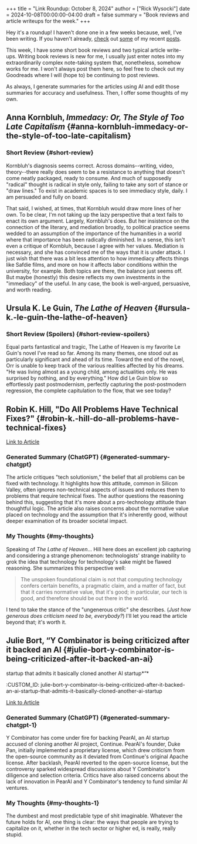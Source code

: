 +++
title = "Link Roundup: October 8, 2024"
author = ["Rick Wysocki"]
date = 2024-10-08T00:00:00-04:00
draft = false
summary = "Book reviews and article writeups for the week."
+++

Hey it's a roundup! I haven't done one in a few weeks because, well,
I've been writing. If you haven't already,
[check](/posts/2024/09/i-dont-know-what-to-do-about-ai-and-neither-do-you)
out [some](/posts/2024/09/cannon-shot-epistemology) of my recent
[posts](/posts/2024/09/the-ignorant-schoolmaster-five-lessons-in-intellectual-emancipation-a-review).

This week, I have some short book reviews and two typical article
write-ups. Writing book reviews is new for me, I usually just enter
notes into my extraordinarily complex note-taking system that,
nonetheless, somehow works for me. I won't always post them here, so
feel free to check out my Goodreads where I will (hope to) be continuing
to post reviews.

As always, I generate summaries for the articles using AI and edit those
summaries for accuracy and usefulness. Then, I offer some thoughts of my
own.


## Anna Kornbluh, _Immedacy: Or, The Style of Too Late Capitalism_ {#anna-kornbluh-immedacy-or-the-style-of-too-late-capitalism}


### Short Review {#short-review}

Kornbluh's diagnosis seems correct. Across domains--writing, video,
theory--there really does seem to be a resistance to anything that
doesn't come neatly packaged, ready to consume. And much of supposedly
"radical" thought is radical in style only, failing to take any sort of
stance or "draw lines." To exist in academic spaces is to see immediacy
style, daily. I am persuaded and fully on board.

That said, I wished, at times, that Kornbluh would draw more lines of
her own. To be clear, I'm not taking up the lazy perspective that a text
fails to enact its own argument. Largely, Kornbluh's does. But her
insistence on the connection of the literary, and mediation broadly, to
political practice seems wedded to an assumption of the importance of
the humanities in a world where that importance has been radically
diminished. In a sense, this isn't even a critique of Kornbluh, because
I agree with her values. Mediation is necessary, and she has convinced
me of the ways that it is under attack. I just wish that there was a bit
less attention to how immediacy affects things like Safdie films, and
more on how it affects labor conditions within the university, for
example. Both topics are there, the balance just seems off. But maybe
(honestly) this desire reflects my own investments in the "immediacy" of
the useful. In any case, the book is well-argued, persuasive, and worth
reading.


## Ursula K. Le Guin, _The Lathe of Heaven_ {#ursula-k.-le-guin-the-lathe-of-heaven}


### Short Review (Spoilers) {#short-review-spoilers}

Equal parts fantastical and tragic, The Lathe of Heaven is my favorite
Le Guin's novel I've read so far. Among its many themes, one stood out
as particularly significant and ahead of its time. Toward the end of the
novel, Orr is unable to keep track of the various realities affected by
his dreams. "He was living almost as a young child, among actualities
only. He was surprised by nothing, and by everything." How did Le Guin
blow so effortlessly past postmodernism, perfectly capturing the
post-postmodern regression, the complete capitulation to the flow, that
we see today?


## Robin K. Hill, "Do All Problems Have Technical Fixes?" {#robin-k.-hill-do-all-problems-have-technical-fixes}

[Link
to Article](https://cacm.acm.org/article/do-all-problems-have-technical-fixes/)


### Generated Summary (ChatGPT) {#generated-summary-chatgpt}

The article critiques "tech solutionism," the belief that all problems
can be fixed with technology. It highlights how this attitude, common in
Silicon Valley, often ignores non-technical aspects of issues and
reduces them to problems that require technical fixes. The author
questions the reasoning behind this, suggesting that it's more about a
pro-technology attitude than thoughtful logic. The article also raises
concerns about the normative value placed on technology and the
assumption that it's inherently good, without deeper examination of its
broader societal impact.


### My Thoughts {#my-thoughts}

Speaking of _The Lathe of Heaven_... Hill here does an excellent job
capturing and considering a strange phenomenon: technologists' strange
inability to grok the idea that technology for technology's sake might
be flawed reasoning. She summarizes this perspective well:

> The unspoken foundational claim is not that computing technology
> confers certain benefits, a pragmatic claim, and a matter of fact, but
> that it carries normative value, that it's good; in particular, our
> tech is good, and therefore should be out there in the world.

I tend to take the stance of the "ungenerous critic" she describes.
(_Just how generous does criticism need to be, everybody?_) I'll let you
read the article beyond that; it's worth it.


## Julie Bort, “Y Combinator is being criticized after it backed an AI {#julie-bort-y-combinator-is-being-criticized-after-it-backed-an-ai}

startup that admits it basically cloned another AI startup\*“\*

:CUSTOM_ID: julie-bort-y-combinator-is-being-criticized-after-it-backed-an-ai-startup-that-admits-it-basically-cloned-another-ai-startup

[Link
to Article](https://techcrunch.com/2024/09/30/y-combinator-is-being-criticized-after-it-backed-an-ai-startup-that-admits-it-basically-cloned-another-ai-startup/?guccounter=1&guce_referrer=aHR0cHM6Ly9hcHAucmFpbmRyb3AuaW8v&guce_referrer_sig=AQAAAKHhRg50G1brpS1PRn8Vr0VkLdrIjjwOMDvvalkz4qZFoMOrAlIbu5u7vC8WjMsxosX2BmAj7AKBrba6enuy263CggyR_hjNThjtwHcBXcxmIfVvxcvFL14QXc4-v_OkaJq5h47n25A_NfGfL9DPl925ZVHiSz9_pUTwzk8yrcFP)


### Generated Summary (ChatGPT) {#generated-summary-chatgpt-1}

Y Combinator has come under fire for backing PearAI, an AI startup
accused of cloning another AI project, Continue. PearAI's founder, Duke
Pan, initially implemented a proprietary license, which drew criticism
from the open-source community as it deviated from Continue's original
Apache license. After backlash, PearAI reverted to the open-source
license, but the controversy sparked widespread discussions about Y
Combinator's diligence and selection criteria. Critics have also raised
concerns about the lack of innovation in PearAI and Y Combinator's
tendency to fund similar AI ventures​.


### My Thoughts {#my-thoughts-1}

The dumbest and most predictable type of shit imaginable. Whatever the
future holds for AI, one thing is clear: the ways that people are trying
to capitalize on it, whether in the tech sector or higher ed, is really,
really stupid.
